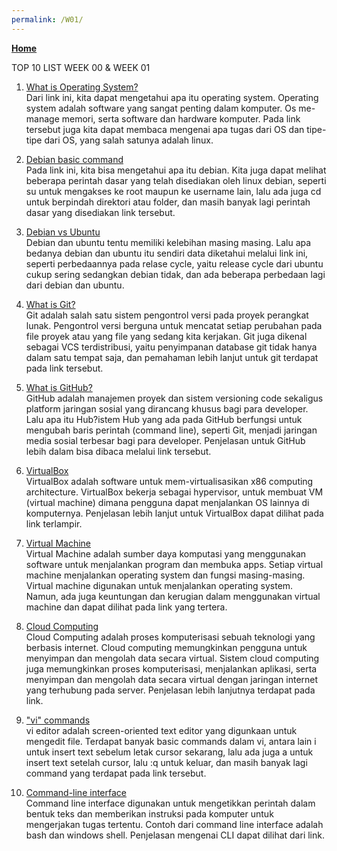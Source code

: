 ```yaml
---
permalink: /W01/
---
```

[**Home**](https://nadhirarafik.github.io/os211/)

TOP 10 LIST WEEK 00 & WEEK 01
1. [What is Operating System?](https://edu.gcfglobal.org/en/computerbasics/understanding-operating-systems/1/) <br>
Dari link ini, kita dapat mengetahui apa itu operating system. Operating system adalah software yang sangat penting dalam komputer. Os me-manage memori, serta software dan hardware komputer. Pada link tersebut juga kita dapat membaca mengenai apa tugas dari OS dan tipe-tipe dari OS, yang salah satunya adalah linux.

2. [Debian basic command](https://qwords.com/blog/debian-adalah/) <br>
Pada link ini, kita bisa mengetahui apa itu debian. Kita juga dapat melihat beberapa perintah dasar yang telah disediakan oleh linux debian, seperti su untuk mengakses ke root maupun ke username lain, lalu ada juga cd untuk berpindah direktori atau folder, dan masih banyak lagi perintah dasar yang disediakan link tersebut.

3. [Debian vs Ubuntu](https://www.fosslinux.com/40109/debian-vs-ubuntu-everything-you-need-to-know-to-choose.htm) <br>
Debian dan ubuntu tentu memiliki kelebihan masing masing. Lalu apa bedanya debian dan ubuntu itu sendiri data diketahui melalui link ini, seperti perbedaannya pada relase cycle, yaitu release cycle dari ubuntu cukup sering sedangkan debian tidak, dan ada beberapa perbedaan lagi dari debian dan ubuntu.

4. [What is Git?](https://www.petanikode.com/git-untuk-pemula/) <br>
Git adalah salah satu sistem pengontrol versi pada proyek perangkat lunak. Pengontrol versi berguna untuk mencatat setiap perubahan pada file proyek atau yang file yang sedang kita kerjakan. Git juga dikenal sebagai VCS terdistribusi, yaitu penyimpanan database git tidak hanya dalam satu tempat saja, dan pemahaman lebih lanjut untuk git terdapat pada link tersebut.

5. [What is GitHub?](https://www.hostinger.co.id/tutorial/apa-itu-github) <br>
GitHub adalah manajemen proyek dan sistem versioning code sekaligus platform jaringan sosial yang dirancang khusus bagi para developer. Lalu apa itu Hub?istem Hub yang ada pada GitHub berfungsi untuk mengubah baris perintah (command line), seperti Git, menjadi jaringan media sosial terbesar bagi para developer. Penjelasan untuk GitHub lebih dalam bisa dibaca melalui link tersebut.

6. [VirtualBox](https://www.computerhope.com/jargon/v/virtualbox.htm) <br>
VirtualBox adalah software untuk mem-virtualisasikan x86 computing architecture. VirtualBox bekerja sebagai hypervisor, untuk membuat VM (virtual machine) dimana pengguna dapat menjalankan OS lainnya di komputernya. Penjelasan lebih lanjut untuk VirtualBox dapat dilihat pada link terlampir.

7. [Virtual Machine](https://www.vmware.com/topics/glossary/content/virtual-machine) <br>
Virtual Machine adalah sumber daya komputasi yang menggunakan software untuk menjalankan program dan membuka apps. Setiap virtual machine menjalankan operating system dan fungsi masing-masing. Virtual machine digunakan untuk menjalankan operating system. Namun, ada juga keuntungan dan kerugian dalam menggunakan virtual machine dan dapat dilihat pada link yang tertera.

8. [Cloud Computing](https://cloudraya.com/blog/apa-itu-cloud-computing/) <br>
Cloud Computing adalah proses komputerisasi sebuah teknologi yang berbasis internet. Cloud computing memungkinkan pengguna untuk menyimpan dan mengolah data secara virtual. Sistem cloud computing juga memungkinkan proses komputerisasi, menjalankan aplikasi, serta menyimpan dan mengolah data secara virtual dengan jaringan internet yang terhubung pada server. Penjelasan lebih lanjutnya terdapat pada link.

9. ["vi" commands](https://www.tutorialspoint.com/unix/unix-vi-editor.htm) <br>
vi editor adalah screen-oriented text editor yang digunkaan untuk mengedit file. Terdapat banyak basic commands dalam vi, antara lain i untuk insert text sebelum letak cursor sekarang, lalu ada juga a untuk insert text setelah cursor, lalu :q untuk keluar, dan masih banyak lagi command yang terdapat pada link tersebut.

10. [Command-line interface](https://www.hostinger.co.id/tutorial/apa-itu-cli) <br>
Command line interface digunakan untuk mengetikkan perintah dalam bentuk teks dan memberikan instruksi pada komputer untuk mengerjakan tugas tertentu. Contoh dari command line interface adalah bash dan  windows shell. Penjelasan mengenai CLI dapat dilihat dari link.
